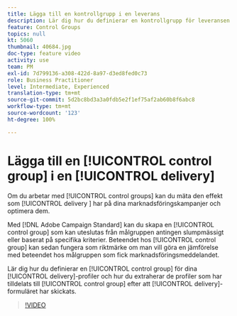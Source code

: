 ```yaml
---
title: Lägga till en kontrollgrupp i en leverans
description: Lär dig hur du definierar en kontrollgrupp för leveransen och hur du extraherar profilerna som har tilldelats kontrollgruppen när leveransen har skickats.
feature: Control Groups
topics: null
kt: 5060
thumbnail: 40684.jpg
doc-type: feature video
activity: use
team: PM
exl-id: 7d799136-a308-422d-8a97-d3ed8fed0c73
role: Business Practitioner
level: Intermediate, Experienced
translation-type: tm+mt
source-git-commit: 5d2bc8bd3a3a0fdb5e2f1ef75af2ab60b8f6abc8
workflow-type: tm+mt
source-wordcount: '123'
ht-degree: 100%

---
```


# Lägga till en [!UICONTROL control group] i en [!UICONTROL delivery]

Om du arbetar med [!UICONTROL control groups] kan du mäta den effekt som [!UICONTROL delivery ] har på dina marknadsföringskampanjer och optimera dem.

Med [!DNL Adobe Campaign Standard] kan du skapa en [!UICONTROL control group] som kan uteslutas från målgruppen antingen slumpmässigt eller baserat på specifika kriterier. Beteendet hos [!UICONTROL control group] kan sedan fungera som riktmärke om man vill göra en jämförelse med beteendet hos målgruppen som fick marknadsföringsmeddelandet.

Lär dig hur du definierar en [!UICONTROL control group] för dina [!UICONTROL delivery]-profiler och hur du extraherar de profiler som har tilldelats till [!UICONTROL control group] efter att [!UICONTROL delivery]-formuläret har skickats.

>[!VIDEO](https://video.tv.adobe.com/v/40684?quality=12)
